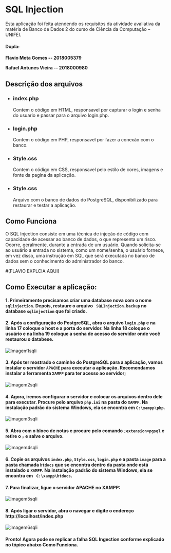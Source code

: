 # SQL Injection
Esta aplicação foi feita atendendo os requisitos da atividade avaliativa da matéria de Banco de Dados 2 do curso de Ciência da Computação – UNIFEI.
#### Dupla:
**Flavio Mota Gomes -- 2018005379**

**Rafael Antunes Vieira -- 2018000980**

## Descrição dos arquivos
- ### index.php
   Contem o código em HTML, responsavel por capturar o login e senha do usuario e passar para o arquivo login.php.
- ### login.php
   Contem o código em PHP, responsavel por fazer a conexão com o banco.
- ### Style.css
   Contem o código em CSS, responsavel pelo estilo de cores, imagens e fonte da pagina da aplicação.
- ### Style.css
   Arquivo com o banco de dados do PostgreSQL, disponibilizado para restaurar e testar a aplicação.
   
## Como Funciona

O SQL Injection consiste em uma técnica de injeção de código com capacidade de acessar ao banco de dados, o que representa um risco. Ocorre, geralmente, durante a entrada de um usuário. Quando solicita-se ao usuário a entrada no sistema, como um nome/senha, o usuário fornece, em vez disso, uma instrução em SQL que será executada no banco de dados sem o conhecimento do administrador do banco.

#(FLAVIO EXPLCIA AQUI)
   
## Como Executar a aplicação:  

#### 1. Primeiramente precisamos criar uma database nova com o nome ```sqlinjection```. Depois, restaure o arquivo ``` SQLInjection.backup``` no database ```sqlinjection``` que foi criado. 



#### 2. Após a configuração do PostgreSQL, abra o arquivo ```login.php``` e na linha **17** coloque o host e a porta do servidor. Na linha **18** coloque o usuário e na linha **19** coloque a senha de acesso do servidor onde você restaurou o databese.

![Imagem1sqli](https://user-images.githubusercontent.com/46981155/91649055-dc6d1200-ea45-11ea-90f1-ba2eb8397b30.png)

#### 3. Após ter mostrado o caminho do PostgreSQL para a aplicação, vamos instalar o servidor ``` APACHE ``` para executar a aplicação. Recomendamos instalar a ferramenta ```XAMPP``` para ter acesso ao servidor;

![imagem2sqli](https://user-images.githubusercontent.com/46981155/91649060-edb61e80-ea45-11ea-9963-5a9e0b467426.png)


#### 4. Agora, iremos configurar o servidor e colocar os arquivos dentro dele para executar. Procure pelo arquivo ```php.ini``` na pasta do ```XAMPP```. Na instalação padrão do sistema Windows, ela se encontra em ```C:\xampp\php```.

![imagem3sqli](https://user-images.githubusercontent.com/46981155/91649066-f9094a00-ea45-11ea-9dc5-9e2a121e8db2.png)


#### 5. Abra com o bloco de notas e procure pelo comando ```;extension=pgsql``` e retire o ```;``` e salve o arquivo.

![imagem4sqli](https://user-images.githubusercontent.com/46981155/91649073-06becf80-ea46-11ea-8ab9-3de5bedb7383.png)

#### 6. Copie os arquivos ```index.php```, ```Style.css```, ```login.php``` e a pasta ```image``` para a pasta chamada ```htdocs``` que se encontra dentro da pasta onde está instalado o ```XAMPP```. Na instalação padrão do sistema Windows, ela se encontra em ``` C:\xampp\htdocs```.


#### 7. Para finalizar, ligue o servidor APACHE no XAMPP:

![imagem5sqli](https://user-images.githubusercontent.com/46981155/91649079-11796480-ea46-11ea-88c4-02153df2e108.png)

#### 8. Após ligar o servidor, abra o navegar e digite o endereço http://localhost/index.php

![imagem6sqli](https://user-images.githubusercontent.com/46981155/91649082-1a6a3600-ea46-11ea-82d3-442c0778d21c.png)

#### Pronto! Agora pode se replicar a falha SQL Ingection conforme explicado no tópico abaixo **Como Funciona**.

   


